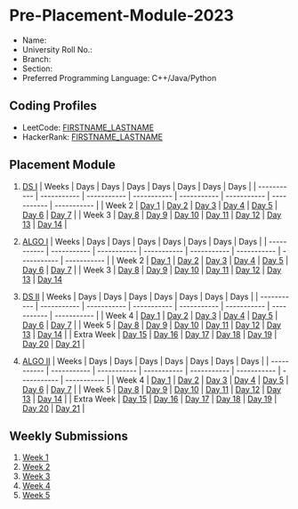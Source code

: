 # Pre-Placement-Module-2023

- Name: 
- University Roll No.:
- Branch:
- Section:
- Preferred Programming Language: C++/Java/Python

## Coding Profiles
- LeetCode: [FIRSTNAME_LASTNAME](https://leetcode.com/YourLeetCodeUserName/)
- HackerRank: [FIRSTNAME_LASTNAME](https://www.hackerrank.com/HackerRankUserName)

## Placement Module
1. [DS I](https://github.com/govind1256/Pre-Placement-Module-2023/tree/main/DS%20I)
    | Weeks | Days | Days | Days | Days | Days | Days | Days |
    | ----------- | ----------- | ----------- | ----------- | ----------- | ----------- | ----------- | ----------- | 
    | Week 2 | [Day 1](https://github.com/govind1256/Pre-Placement-Module-2023/tree/main/DS%20I/Day%201) | [Day 2](https://github.com/govind1256/Pre-Placement-Module-2023/tree/main/DS%20I/Day%202) | [Day 3](https://github.com/govind1256/Pre-Placement-Module-2023/tree/main/DS%20I/Day%203) | [Day 4](https://github.com/govind1256/Pre-Placement-Module-2023/tree/main/DS%20I/Day%204) | [Day 5](https://github.com/govind1256/Pre-Placement-Module-2023/tree/main/DS%20I/Day%205) | [Day 6](https://github.com/govind1256/Pre-Placement-Module-2023/tree/main/DS%20I/Day%206) | [Day 7](https://github.com/govind1256/Pre-Placement-Module-2023/tree/main/DS%20I/Day%207) |
    | Week 3 | [Day 8](https://github.com/govind1256/Pre-Placement-Module-2023/tree/main/DS%20I/Day%208) | [Day 9](https://github.com/govind1256/Pre-Placement-Module-2023/tree/main/DS%20I/Day%209) | [Day 10](https://github.com/govind1256/Pre-Placement-Module-2023/tree/main/DS%20I/Day%2010) | [Day 11](https://github.com/govind1256/Pre-Placement-Module-2023/tree/main/DS%20I/Day%2011) | [Day 12](https://github.com/govind1256/Pre-Placement-Module-2023/tree/main/DS%20I/Day%2012) | [Day 13](https://github.com/govind1256/Pre-Placement-Module-2023/tree/main/DS%20I/Day%2013) | [Day 14](https://github.com/govind1256/Pre-Placement-Module-2023/tree/main/DS%20I/Day%2014) |
    
2. [ALGO I](https://github.com/govind1256/Pre-Placement-Module-2023/tree/main/ALGO%20I)
    | Weeks | Days | Days | Days | Days | Days | Days | Days |
    | ----------- | ----------- | ----------- | ----------- | ----------- | ----------- | ----------- | ----------- |
    | Week 2 | [Day 1](https://github.com/govind1256/Pre-Placement-Module-2023/tree/main/ALGO%20I/Day%201) | [Day 2](https://github.com/govind1256/Pre-Placement-Module-2023/tree/main/ALGO%20I/Day%202) | [Day 3](https://github.com/govind1256/Pre-Placement-Module-2023/tree/main/ALGO%20I/Day%203) | [Day 4](https://github.com/govind1256/Pre-Placement-Module-2023/tree/main/ALGO%20I/Day%204) | [Day 5](https://github.com/govind1256/Pre-Placement-Module-2023/tree/main/ALGO%20I/Day%205) | [Day 6](https://github.com/govind1256/Pre-Placement-Module-2023/tree/main/ALGO%20I/Day%206) | [Day 7](https://github.com/govind1256/Pre-Placement-Module-2023/tree/main/ALGO%20I/Day%207) |
    | Week 3 | [Day 8](https://github.com/govind1256/Pre-Placement-Module-2023/tree/main/ALGO%20I/Day%208) | [Day 9](https://github.com/govind1256/Pre-Placement-Module-2023/tree/main/ALGO%20I/Day%209) | [Day 10](https://github.com/govind1256/Pre-Placement-Module-2023/tree/main/ALGO%20I/Day%2010) | [Day 11](https://github.com/govind1256/Pre-Placement-Module-2023/tree/main/ALGO%20I/Day%2011) | [Day 12](https://github.com/govind1256/Pre-Placement-Module-2023/tree/main/ALGO%20I/Day%2012) | [Day 13](https://github.com/govind1256/Pre-Placement-Module-2023/tree/main/ALGO%20I/Day%2013) | [Day 14](https://github.com/govind1256/Pre-Placement-Module-2023/tree/main/ALGO%20I/Day%2014)  
    
3. [DS II](https://github.com/govind1256/Pre-Placement-Module-2023/tree/main/DS%20II)
    | Weeks | Days | Days | Days | Days | Days | Days | Days |
    | ----------- | ----------- | ----------- | ----------- | ----------- | ----------- | ----------- | ----------- |
    | Week 4 | [Day 1](https://github.com/govind1256/Pre-Placement-Module-2023/tree/main/DS%20II/Day%201) | [Day 2](https://github.com/govind1256/Pre-Placement-Module-2023/tree/main/DS%20II/Day%202) | [Day 3](https://github.com/govind1256/Pre-Placement-Module-2023/tree/main/DS%20II/Day%203) | [Day 4](https://github.com/govind1256/Pre-Placement-Module-2023/tree/main/DS%20II/Day%204) | [Day 5](https://github.com/govind1256/Pre-Placement-Module-2023/tree/main/DS%20II/Day%205) | [Day 6](https://github.com/govind1256/Pre-Placement-Module-2023/tree/main/DS%20II/Day%206) | [Day 7](https://github.com/govind1256/Pre-Placement-Module-2023/tree/main/DS%20II/Day%207) | 
    | Week 5 | [Day 8](https://github.com/govind1256/Pre-Placement-Module-2023/tree/main/DS%20II/Day%208) | [Day 9](https://github.com/govind1256/Pre-Placement-Module-2023/tree/main/DS%20II/Day%209) | [Day 10](https://github.com/govind1256/Pre-Placement-Module-2023/tree/main/DS%20II/Day%2010) | [Day 11](https://github.com/govind1256/Pre-Placement-Module-2023/tree/main/DS%20II/Day%2011) | [Day 12](https://github.com/govind1256/Pre-Placement-Module-2023/tree/main/DS%20II/Day%2012) | [Day 13](https://github.com/govind1256/Pre-Placement-Module-2023/tree/main/DS%20II/Day%2013) | [Day 14](https://github.com/govind1256/Pre-Placement-Module-2023/tree/main/DS%20II/Day%2014) |
    | Extra Week | [Day 15](https://github.com/govind1256/Pre-Placement-Module-2023/tree/main/DS%20II/Day%2015) | [Day 16](https://github.com/govind1256/Pre-Placement-Module-2023/tree/main/DS%20II/Day%2016) | [Day 17](https://github.com/govind1256/Pre-Placement-Module-2023/tree/main/DS%20II/Day%2017) | [Day 18](https://github.com/govind1256/Pre-Placement-Module-2023/tree/main/DS%20II/Day%2018) | [Day 19](https://github.com/govind1256/Pre-Placement-Module-2023/tree/main/DS%20II/Day%2019) | [Day 20](https://github.com/govind1256/Pre-Placement-Module-2023/tree/main/DS%20II/Day%2020) | [Day 21](https://github.com/govind1256/Pre-Placement-Module-2023/tree/main/DS%20II/Day%2021) |
    
4. [ALGO II](https://github.com/govind1256/Pre-Placement-Module-2023/tree/main/ALGO%20II)
    | Weeks | Days | Days | Days | Days | Days | Days | Days |
    | ----------- | ----------- | ----------- | ----------- | ----------- | ----------- | ----------- | ----------- |
    | Week 4 | [Day 1](https://github.com/govind1256/Pre-Placement-Module-2023/tree/main/ALGO%20II/Day%201) | [Day 2](https://github.com/govind1256/Pre-Placement-Module-2023/tree/main/ALGO%20II/Day%202) | [Day 3](https://github.com/govind1256/Pre-Placement-Module-2023/tree/main/ALGO%20II/Day%203) | [Day 4](https://github.com/govind1256/Pre-Placement-Module-2023/tree/main/ALGO%20II/Day%204) | [Day 5](https://github.com/govind1256/Pre-Placement-Module-2023/tree/main/ALGO%20II/Day%205) | [Day 6](https://github.com/govind1256/Pre-Placement-Module-2023/tree/main/ALGO%20II/Day%206) | [Day 7](https://github.com/govind1256/Pre-Placement-Module-2023/tree/main/ALGO%20II/Day%207) |
    | Week 5 | [Day 8](https://github.com/govind1256/Pre-Placement-Module-2023/tree/main/ALGO%20II/Day%208) | [Day 9](https://github.com/govind1256/Pre-Placement-Module-2023/tree/main/ALGO%20II/Day%209) | [Day 10](https://github.com/govind1256/Pre-Placement-Module-2023/tree/main/ALGO%20II/Day%2010) | [Day 11](https://github.com/govind1256/Pre-Placement-Module-2023/tree/main/ALGO%20II/Day%2011) | [Day 12](https://github.com/govind1256/Pre-Placement-Module-2023/tree/main/ALGO%20II/Day%2012) | [Day 13](https://github.com/govind1256/Pre-Placement-Module-2023/tree/main/ALGO%20II/Day%2013) | [Day 14](https://github.com/govind1256/Pre-Placement-Module-2023/tree/main/ALGO%20II/Day%2014) |
    | Extra Week | [Day 15](https://github.com/govind1256/Pre-Placement-Module-2023/tree/main/ALGO%20II/Day%2015) | [Day 16](https://github.com/govind1256/Pre-Placement-Module-2023/tree/main/ALGO%20II/Day%2016) | [Day 17](https://github.com/govind1256/Pre-Placement-Module-2023/tree/main/ALGO%20II/Day%2017) | [Day 18](https://github.com/govind1256/Pre-Placement-Module-2023/tree/main/ALGO%20II/Day%2018) | [Day 19](https://github.com/govind1256/Pre-Placement-Module-2023/tree/main/ALGO%20II/Day%2019) | [Day 20](https://github.com/govind1256/Pre-Placement-Module-2023/tree/main/ALGO%20II/Day%2020) | [Day 21](https://github.com/govind1256/Pre-Placement-Module-2023/tree/main/ALGO%20II/Day%2021) |

## Weekly Submissions
1. [Week 1](https://github.com/govind1256/Pre-Placement-Module-2023/tree/main/Weekly%20Submissions/Week%201)
2. [Week 2](https://github.com/govind1256/Pre-Placement-Module-2023/tree/main/Weekly%20Submissions/Week%202)
3. [Week 3](https://github.com/govind1256/Pre-Placement-Module-2023/tree/main/Weekly%20Submissions/Week%203)
4. [Week 4](https://github.com/govind1256/Pre-Placement-Module-2023/tree/main/Weekly%20Submissions/Week%204)
5. [Week 5](https://github.com/govind1256/Pre-Placement-Module-2023/tree/main/Weekly%20Submissions/Week%205)
